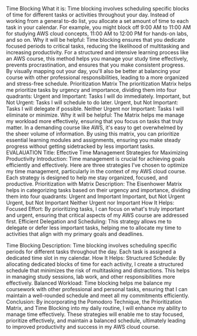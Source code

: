 Time Blocking
What it is: Time blocking involves scheduling specific blocks of time for different tasks or activities throughout your day. Instead of working from a general to-do list, you allocate a set amount of time to each task in your calendar. For example, you might block off 9:00 AM to 11:00 AM for studying AWS cloud concepts, 11:00 AM to 12:00 PM for hands-on labs, and so on.
Why it will be helpful: Time blocking ensures that you dedicate focused periods to critical tasks, reducing the likelihood of multitasking and increasing productivity. For a structured and intensive learning process like an AWS course, this method helps you manage your study time effectively, prevents procrastination, and ensures that you make consistent progress. By visually mapping out your day, you'll also be better at balancing your course with other professional responsibilities, leading to a more organized and stress-free schedule.
Prioritization Matrix
The prioritization  Matrix helps me prioritize tasks by urgency and importance, dividing them into four quadrants:
Urgent and Important: Tasks I will do immediately.
Important, but Not Urgent: Tasks I will schedule to do later.
Urgent, but Not Important: Tasks I will delegate if possible.
Neither Urgent nor Important: Tasks I will eliminate or minimize.
Why it will be helpful: The Matrix helps me manage my workload more effectively, ensuring that you focus on tasks that truly matter. In a demanding course like AWS, it's easy to get overwhelmed by the sheer volume of information. By using this matrix, you can prioritize essential learning modules and assignments, ensuring you make steady progress without getting sidetracked by less important tasks.
EVALAUATION
Title: Effective Time Management Strategies for Maximizing Productivity
Introduction:
Time management is crucial for achieving goals efficiently and effectively. Here are three strategies I’ve chosen to optimize my time management, particularly in the context of my AWS cloud course. Each strategy is designed to help me stay organized, focused, and productive.
Prioritization with Matrix
Description: The Eisenhower Matrix helps in categorizing tasks based on their urgency and importance, dividing them into four quadrants:
Urgent and Important
Important, but Not Urgent
Urgent, but Not Important
Neither Urgent nor Important
How It Helps:
Focused Effort: By prioritizing tasks, I can focus on what's truly important and urgent, ensuring that critical aspects of my AWS course are addressed first.
Efficient Delegation and Scheduling: This strategy allows me to delegate or defer less important tasks, helping me to allocate my time to activities that align with my primary goals and deadlines.

Time Blocking
Description: Time blocking involves scheduling specific periods for different tasks throughout the day. Each task is assigned a dedicated time slot in my calendar.
How It Helps:
Structured Schedule: By allocating dedicated blocks of time for each activity, I create a structured schedule that minimizes the risk of multitasking and distractions. This helps in managing study sessions, lab work, and other responsibilities more effectively.
Balanced Workload: Time blocking helps me balance my coursework with other professional and personal tasks, ensuring that I can maintain a well-rounded schedule and meet all my commitments efficiently.
Conclusion:
By incorporating the Pomodoro Technique, the Prioritization Matrix, and Time Blocking into my daily routine, I will enhance my ability to manage time effectively. These strategies will enable me to stay focused, prioritize effectively, and maintain a balanced schedule, ultimately leading to improved productivity and success in my AWS cloud course.
